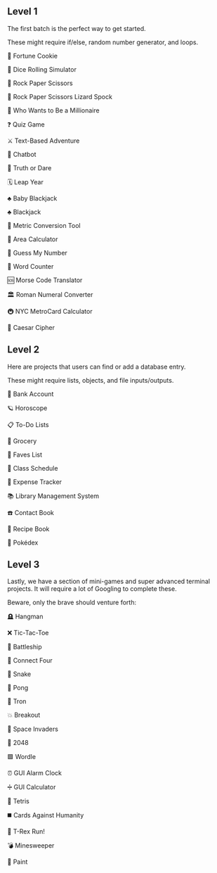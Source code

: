 ## Level 1
The first batch is the perfect way to get started.

These might require if/else, random number generator, and loops.

🥠 Fortune Cookie

🎲 Dice Rolling Simulator

🫱 Rock Paper Scissors

🫱 Rock Paper Scissors Lizard Spock

🤑 Who Wants to Be a Millionaire

❓ Quiz Game

⚔️ Text-Based Adventure

🤖 Chatbot

🙈 Truth or Dare

🗓 Leap Year

♣️ Baby Blackjack

♣️ Blackjack

📏 Metric Conversion Tool

📐 Area Calculator

🔢 Guess My Number

🔡 Word Counter

🆘 Morse Code Translator

🏛 Roman Numeral Converter

🚇 NYC MetroCard Calculator

🔐 Caesar Cipher

## Level 2
Here are projects that users can find or add a database entry.

These might require lists, objects, and file inputs/outputs.

🏦 Bank Account

🪐 Horoscope

📋 To-Do Lists

🛒 Grocery

💖 Faves List

📝 Class Schedule

💸 Expense Tracker

📚 Library Management System

☎️ Contact Book

🍲 Recipe Book

🔎 Pokédex

## Level 3
Lastly, we have a section of mini-games and super advanced terminal projects. It will require a lot of Googling to complete these.

Beware, only the brave should venture forth:

🪦 Hangman

❌ Tic-Tac-Toe

🚢 Battleship

🔴 Connect Four

🐍 Snake

🏓 Pong

💨 Tron

💥 Breakout

👾 Space Invaders

🧠 2048

🟩 Wordle

⏰ GUI Alarm Clock

➗ GUI Calculator

🧱 Tetris

◼️ Cards Against Humanity

🦖 T-Rex Run!

💣 Minesweeper

🎨 Paint
